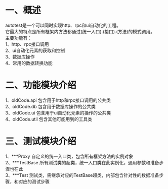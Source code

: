 # 一、概述
autotest是一个可以同时实现http、rpc和ui自动化的工程。\
它最大的特点是所有框架内方法都通过(统一入口).(接口).(方法)的模式调用。\
主要功能有：\
1、http、rpc接口调用\
2、ui自动化元素的获取和控制\
3、数据库操作\
4、常用的数据转换功能

# 二、功能模块介绍
1、oldCode.api  包含用于http和rpc接口调用的公共类\
2、oldCode.db   包含用于数据库操作的公共类\
3、oldCode.ui   包含用于ui自动化元素的操作的公共类\
4、oldCode.util 包含其他可能用到的工具类

# 三、测试模块介绍
1、***Proxy 自定义的统一入口类，包含所有框架方法的实例对象\
2、***TestBase 所有测试类的超类，统一入口类在此实例化，通用参数和准备步骤也在此\
3、***Test 测试类，需继承对应的TestBase超类，内部包含针对性的数据准备步骤，和对应的测试步骤
